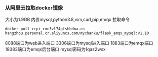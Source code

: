 ### 从阿里云拉取docker镜像
大小为1.9GB
内置mysql,python3.8,vim,curl,pip,emqx
拉取命令
```
docker pull crpi-rmc3vl74gfshbdna.cn-hangzhou.personal.cr.aliyuncs.com/mychanku/flask_emqx_mysql:v1.10
```
8088端口为web进入端口
3306端口为mysql进入端口
1883端口为emqx端口
18083端口为emqx后台端口
mysql密码为1qaz2wsx
